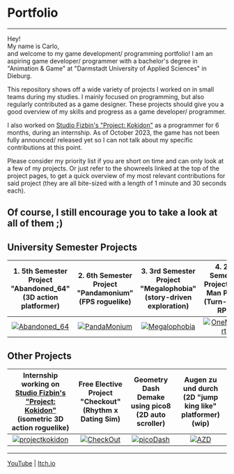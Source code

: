 # Portfolio
----------
Hey!   
My name is Carlo,  
and welcome to my game development/ programming portfolio!
I am an aspiring game developer/ programmer with a bachelor's degree in "Animation & Game" at "Darmstadt University of Applied Sciences" in Dieburg.
  
This repository shows off a wide variety of projects I worked on in small teams during my studies. I mainly focused on programming, but also regularly contributed as a game designer. These projects should give you a good overview of my skills and progress as a game developer/ programmer.

I also worked on <a href="https://www.studio-fizbin.com/">Studio Fizbin's "Project: Kokidon"</a> as a programmer for 6 months, during an internship. As of October 2023, the game has not been fully announced/ released yet so I can not talk about my specific contributions at this point.

Please consider my priority list if you are short on time and can only look at a few of my projects. Or just refer to the showreels linked at the top of the project pages, to get a quick overview of my most relevant contributions for said project (they are all bite-sized with a length of 1 minute and 30 seconds each).

Of course, I still encourage you to take a look at all of them ;)
----------

University Semester Projects
----------
| 1. 5th Semester Project "Abandoned_64" (3D action platformer) | 2. 6th Semester Project "Pandamonium" (FPS roguelike) | 3. 3rd Semester Project "Megalophobia" (story-driven exploration) | 4. 2nd Semester Project "One Man Party" (Turn-based RPG) |
|:-------------------------:|:-------------------------:|:-------------------------:|:-------------------------:|
| [![Abandoned_64](https://user-images.githubusercontent.com/59093470/156429171-a7a8455f-8906-4d5d-935a-b62fafff2811.png)](https://github.com/NeoNova111/Portfolio/tree/main/Abandoned_64%20(5.%20Semester%20Game)) | [![PandaMonium](https://user-images.githubusercontent.com/59093470/180043078-99188f71-97e5-4fd7-80a5-b22a9184bb83.png)](https://github.com/NeoNova111/Portfolio/tree/main/Pandamonium%20(6.%20Semester%20Game)) | [![Megalophobia](https://user-images.githubusercontent.com/59093470/156429209-f6c2aa18-5713-4bc5-8151-4ea1332a8ffd.jpg)](https://github.com/NeoNova111/Portfolio/tree/main/Megalophobia%20Unity%20Project%20(3.%20Semester%20Game)) | [![OneManParty](https://user-images.githubusercontent.com/59093470/156429609-942bf18a-d98d-4ba3-aa7a-e83a1f83d36c.png)](https://github.com/NeoNova111/Portfolio/tree/main/One%20Man%20Party%20Unity%20Project%20(2.%20Semester%20Game))  

Other Projects
----------
| Internship working on <a href="https://www.studio-fizbin.com/">Studio Fizbin's "Project: Kokidon"</a> (isometric 3D action roguelike) | Free Elective Project "Checkout" (Rhythm x Dating Sim) | Geometry Dash Demake using pico8 (2D auto scroller) | Augen zu und durch (2D "jump king like" platformer) (wip) |
|:-------------------------:|:-------------------------:|:-------------------------:|:-------------------------:|
[![projectkokidon](https://github-production-user-asset-6210df.s3.amazonaws.com/59093470/273318880-17afa4d3-355f-416a-a8fc-9d9524714fd8.png)](https://github.com/NeoNova111/Portfolio/tree/main/Project%20Kokidon) | [![CheckOut](https://user-images.githubusercontent.com/59093470/156429528-284d9b49-5b0b-44c8-9da9-9aaefc90cabd.png)](https://github.com/NeoNova111/Portfolio/tree/main/Check%20Out%20(4.%20Semester%20Free%20Elective)) | [![picoDash](https://github-production-user-asset-6210df.s3.amazonaws.com/59093470/273320478-a66f4de7-49ef-47f7-9d51-a192c3bb3c63.PNG)](https://github.com/NeoNova111/Portfolio/tree/main/Geometry%20Dash%20Demake) | [![AZD](https://user-images.githubusercontent.com/59093470/273333474-cdb5443a-c4f9-403b-a6a2-ec4d8c968230.png)](https://github.com/NeoNova111/Portfolio/tree/main/AZD)

----------
<a href="https://www.youtube.com/channel/UCJKa8idl7TpF9RqIwFwmBOQ">YouTube</a> | <a href="https://apandev.itch.io/">Itch.io</a>
